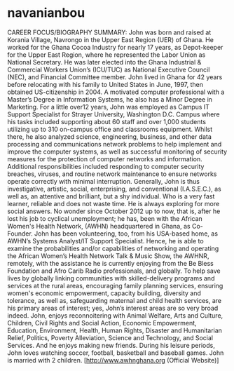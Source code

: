# navanianbou
CAREER FOCUS/BIOGRAPHY SUMMARY:  John was born and raised at Korania Village, Navrongo in the Upper East Region (UER) of Ghana.  He worked for the Ghana Cocoa Industry for nearly 17 years, as Depot-keeper for the Upper East Region, where he represented the Labor Union as National Secretary.  He was later elected into the Ghana Industrial &amp; Commercial Workers Union’s (ICU/TUC) as National Executive Council (NEC), and Financial Committee member.  John lived in Ghana for 42 years before relocating with his family to United States in June, 1997, then obtained US-citizenship in 2004.  A motivated computer professional with a Master’s Degree in Information Systems, he also has a Minor Degree in Marketing.  For a little over12 years, John was employed as Campus IT Support Specialist for Strayer University, Washington D.C. Campus where his tasks included supporting about 60 staff and over 1,000 students utilizing up to 310 on-campus office and classrooms equipment. Whilst there, he also analyzed science, engineering, business, and other data processing and communications network problems to help implement and improve the computer systems, as well as successful monitoring of security measures for the protection of computer networks and information. Additional responsibilities included responding to computer security breaches, viruses, and routine network maintenance to ensure networks operate correctly with minimal interruption.   Generally, John is thus investigative, artistic, social, enterprising, and conventional (I.A.S.E.C.), as well as, an attentive and brilliant, but a shy individual. Who is a very fast learner, reliable and does not waste time.  He is always exploring for more social answers.  No wonder since October 2012 up to now, that is, after he lost his job to cyclical unemployment; he has, been with the African Women's Health Network, (AWHN) headquartered in Ghana, as Co-Founder.  John has been volunteering, too, from his USA-based home, as AWHN’s Systems Analyst/IT Support Specialist.  Hence, he is able to examine the probabilities and/or capabilities of networking and operating the African Women’s Health Network Talk &amp; Music Show, the AWHNR, remotely, with the assistance he is currently enjoying from the Be Bless Foundation and Afro Carib Radio professionals, and globally.  To help save lives by globally linking communities with skilled-delivery programs and services at the rural areas, encouraging family planning services, ensuring women's economic empowerment, capacity building, diversity and tolerance, as well as, safeguarding maternal and child health services, are his primary areas of interest; yes, John’s interest areas are so very broad indeed.  John, enjoys reconnoitering with Animal Welfare, Arts and Culture, Children, Civil Rights and Social Action, Economic Empowerment, Education, Environment, Health, Human Rights, Disaster and Humanitarian Relief, Politics, Poverty Alleviation, Science and Technology, and Social Services. And he enjoys making new friends.  During his leisure periods, John loves watching soccer, football, basketball and baseball games. John is married with 2 children. [http://www.awhnghana.org (Official Website)]
